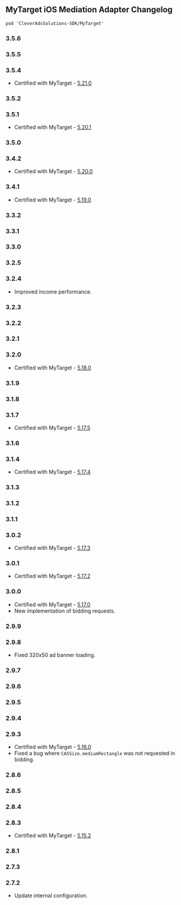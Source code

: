 ## MyTarget iOS Mediation Adapter Changelog
`pod 'CleverAdsSolutions-SDK/MyTarget'`

### 3.5.6

### 3.5.5

### 3.5.4
- Certified with MyTarget - [5.21.0](https://target.my.com/help/partners/mob/ioshistory/en)

### 3.5.2

### 3.5.1
- Certified with MyTarget - [5.20.1](https://target.my.com/help/partners/mob/ioshistory/en)

### 3.5.0

### 3.4.2
- Certified with MyTarget - [5.20.0](https://target.my.com/help/partners/mob/ioshistory/en)

### 3.4.1
- Certified with MyTarget - [5.19.0](https://target.my.com/help/partners/mob/ioshistory/en)

### 3.3.2

### 3.3.1

### 3.3.0

### 3.2.5

### 3.2.4
- Improved income performance.

### 3.2.3

### 3.2.2

### 3.2.1

### 3.2.0
- Certified with MyTarget - [5.18.0](https://target.my.com/help/partners/mob/ioshistory/en)

### 3.1.9

### 3.1.8

### 3.1.7
- Certified with MyTarget - [5.17.5](https://target.my.com/help/partners/mob/ioshistory/ru)

### 3.1.6

### 3.1.4
- Certified with MyTarget - [5.17.4](https://target.my.com/help/partners/mob/ioshistory/ru)

### 3.1.3

### 3.1.2

### 3.1.1

### 3.0.2
- Certified with MyTarget - [5.17.3](https://target.my.com/help/partners/mob/ioshistory/ru)

### 3.0.1
- Certified with MyTarget - [5.17.2](https://target.my.com/help/partners/mob/ioshistory/ru)

### 3.0.0
- Certified with MyTarget - [5.17.0](https://target.my.com/help/partners/mob/ioshistory/ru)
- New implementation of bidding requests.

### 2.9.9

### 2.9.8
- Fixed 320x50 ad banner loading.

### 2.9.7

### 2.9.6

### 2.9.5

### 2.9.4

### 2.9.3
- Certified with MyTarget - [5.16.0](https://target.my.com/help/partners/mob/ioshistory/ru)
- Fixed a bug where `CASSize.mediumRectangle` was not requested in bidding.

### 2.8.6

### 2.8.5

### 2.8.4

### 2.8.3
- Certified with MyTarget - [5.15.2](https://target.my.com/help/partners/mob/ioshistory/en)

### 2.8.1

### 2.7.3

### 2.7.2
- Update internal configuration.